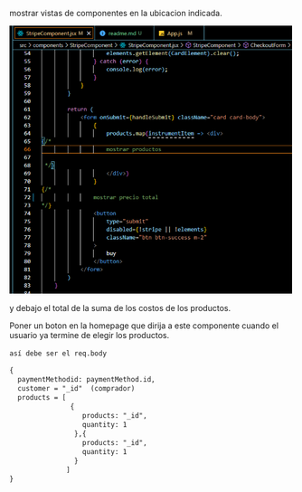 mostrar vistas de componentes en la ubicacion indicada.

<p align="left">
  <img width="500" src="./ubicacion.png" />
</p>


y debajo el total de la suma de los costos de los productos.


Poner un boton en la homepage que dirija a este componente cuando el usuario ya termine de elegir los productos.


```así debe ser el req.body```

```
{
  paymentMethodid: paymentMethod.id,
  customer = "_id"  (comprador)
  products = [
               {
                  products: "_id",
                  quantity: 1
                },{
                  products: "_id",
                  quantity: 1
                }
              ]
}
```
